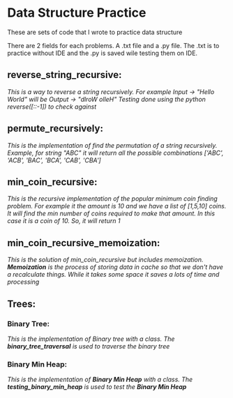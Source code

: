 # Data Structure Practice
These are sets of code that I wrote to practice data structure

There are 2 fields for each problems. A .txt file and a .py file. The .txt is to practice without IDE and the .py is saved wile testing them on IDE. 

## reverse_string_recursive: ##
_This is a way to reverse a string recursively. For example Input -> "Hello World" will be Output -> "dlroW olleH"
Testing done using the python reverse([::-1]) to check against_


## permute_recursively: ##
_This is the implementation of find the permutation of a string recursively. Example, for string "ABC" it will return all the possible combinations ['ABC', 'ACB', 'BAC', 'BCA', 'CAB', 'CBA']_

## min_coin_recursive: ##
_This is the recursive implementation of the popular minimum coin finding problem. For example it the amount is 10 and we have a list of [1,5,10] coins. It will find the min number of coins required to make that amount. In this case it is a coin of 10. So, it will return 1_

## min_coin_recursive_memoization: ##
_This is the solution of min_coin_recursive but includes memoization. __Memoization__ is the process of storing data in cache so that we don't have a recalculate things. While it takes some space it saves a lots of time and processing_


## Trees: ##
### Binary Tree: ###
_This is the implementation of Binary tree with a class. The __binary_tree_traversal__ is used to traverse the binary tree_

### Binary Min Heap: ###
_This is the implementation of __Binary Min Heap__ with a class. The __testing_binary_min_heap__ is used to test the __Binary Min Heap___

